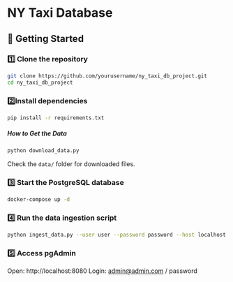 # NY Taxi Database 

## 🚀 Getting Started

### 1️⃣ Clone the repository
```sh
git clone https://github.com/yourusername/ny_taxi_db_project.git
cd ny_taxi_db_project
```

### 2️⃣Install dependencies
```sh
pip install -r requirements.txt
```
##### How to Get the Data
```sh
python download_data.py
```
Check the `data/` folder for downloaded files.


### 3️⃣ Start the PostgreSQL database
```sh
docker-compose up -d
```

### 4️⃣ Run the data ingestion script
```sh
python ingest_data.py --user user --password password --host localhost --port 5432 --db ny_taxi --table_name taxi_data --url <DATASET_URL>
```

### 5️⃣ Access pgAdmin
Open: http://localhost:8080
Login: admin@admin.com / password




